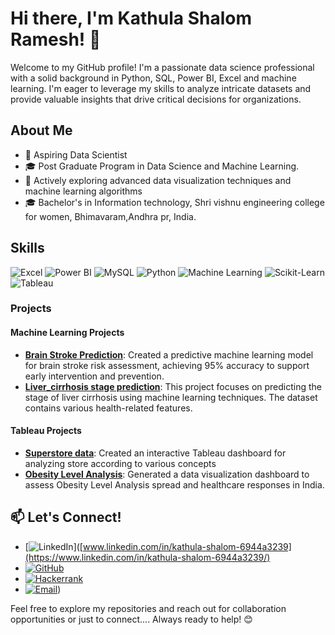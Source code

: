 # Hi there, I'm Kathula Shalom Ramesh! 👋

Welcome to my GitHub profile! I'm a passionate data science professional with a solid background in Python, SQL, Power BI, Excel and machine learning. I'm eager to leverage my skills to analyze intricate datasets and provide valuable insights that drive critical decisions for organizations.

## About Me

- 💼 Aspiring Data Scientist
- 🎓 Post Graduate Program in Data Science and Machine Learning.
- 🌱 Actively exploring advanced data visualization techniques and machine learning algorithms
- 🎓 Bachelor's in Information technology, Shri vishnu engineering college for women, Bhimavaram,Andhra pr, India.

## Skills

![Excel](https://img.shields.io/badge/-Excel-217346?style=for-the-badge&logo=microsoft-excel&logoColor=white)
![Power BI](https://img.shields.io/badge/-Power%20BI-F2C811?style=for-the-badge&logo=power-bi&logoColor=black)
![MySQL](https://img.shields.io/badge/-MySQL-4479A1?style=for-the-badge&logo=mysql&logoColor=white)
![Python](https://img.shields.io/badge/-Python-3776AB?style=for-the-badge&logo=python&logoColor=white)
![Machine Learning](https://img.shields.io/badge/-Machine%20Learning-0078D4?style=for-the-badge&logo=machine-learning&logoColor=white)
![Scikit-Learn](https://img.shields.io/badge/-Scikit--Learn-F7931E?style=for-the-badge&logo=scikit-learn&logoColor=white)
![Tableau](https://img.shields.io/badge/Tableau-00537E?style=for-the-badge&logo=Tableau&logoColor=white)

### Projects

#### Machine Learning Projects
- **[Brain Stroke Prediction](https://github.com/kathulashalom/Brain-strock-project)**: Created a predictive machine learning model for brain stroke risk assessment, achieving 95% accuracy to support early intervention and prevention.
- **[Liver_cirrhosis stage prediction](https://github.com/kathulashalom/Liver_cirrhosis)**: This project focuses on predicting the stage of liver cirrhosis using machine learning techniques. The dataset contains various health-related features.

  
#### Tableau Projects
- **[Superstore data](https://github.com/kathulashalom/Superstore)**: Created an interactive Tableau dashboard for analyzing store according to various concepts 
- **[Obesity Level Analysis](https://github.com/kathulashalom/Obesity_analysis)**: Generated a data visualization dashboard to assess Obesity Level Analysis spread and healthcare responses in India.

## 📫 Let's Connect!

- [![LinkedIn](https://img.shields.io/badge/-LinkedIn-0077B5?style=for-the-badge&logo=linkedin&logoColor=white)]([www.linkedin.com/in/kathula-shalom-6944a3239](https://www.linkedin.com/in/kathula-shalom-6944a3239/)
- [![GitHub](https://img.shields.io/badge/-GitHub-181717?style=for-the-badge&logo=github&logoColor=white)](https://github.com/kathulashalom)
- [![Hackerrank](https://img.shields.io/badge/-Hackerrank-181717?style=for-the-badge&logo=hackerrank&logoColor=00EA64)](https://www.hackerrank.com/profile/Kathulashalom123)
- [![Email](https://img.shields.io/badge/-Email-D14836?style=for-the-badge&logo=gmail&logoColor=white)](mailto:kathulashalom123@gmail.com))

Feel free to explore my repositories and reach out for collaboration opportunities or just to connect.... Always ready to help! 😊
